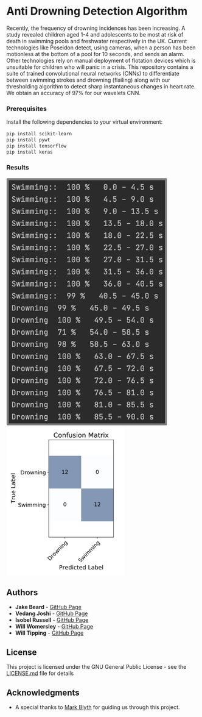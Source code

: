 # Anti Drowning Detection Algorithm

Recently, the frequency of drowning incidences has been increasing. A study revealed children aged 1-4 and adolescents to be most at risk of death in swimming pools and freshwater respectively in the UK. Current technologies like Poseidon detect, using cameras, when a person has been motionless at the bottom of a pool for 10 seconds, and sends an alarm. Other technologies rely on manual deployment of flotation devices which is unsuitable for children who will panic in a crisis. This repository contains a suite of trained convolutional neural networks (CNNs) to differentiate between swimming strokes and drowning (flailing) along with our thresholding algorithm to detect sharp instantaneous changes in heart rate. We obtain an accuracy of 97% for our wavelets CNN.


### Prerequisites

Install the following dependencies to your virtual environment:

```
pip install scikit-learn
pip install pywt
pip install tensorflow
pip install keras
```

### Results
![cnn results](cnn_results.png) ![confusion results](confusion_matrix.png)


## Authors

* **Jake Beard** - [GitHub Page](https://github.com/jake-beardo)
* **Vedang Joshi** - [GitHub Page](https://github.com/vedang-joshi)
* **Isobel Russell** - [GitHub Page](https://github.com/isobelrussell00)
* **Will Womersley** - [GitHub Page](https://github.com/WWomersley)
* **Will Tipping** - [GitHub Page](https://github.com/WillTipping)

## License

This project is licensed under the GNU General Public License - see the [LICENSE.md](LICENSE.md) file for details

## Acknowledgments

* A special thanks to [Mark Blyth](https://research-information.bris.ac.uk/en/persons/mark-d-blyth) for guiding us through this project.
